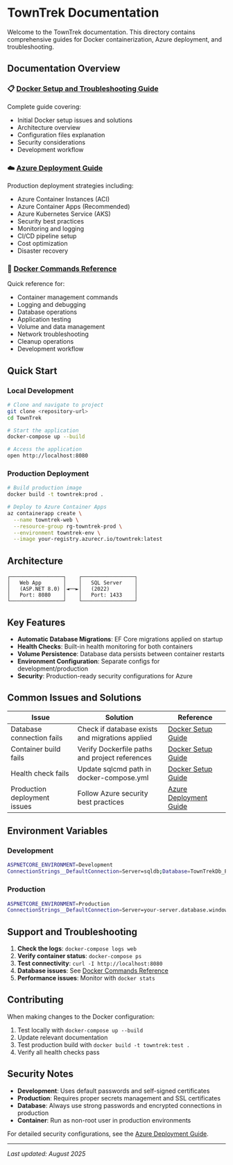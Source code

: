 # TownTrek Documentation

Welcome to the TownTrek documentation. This directory contains comprehensive guides for Docker containerization, Azure deployment, and troubleshooting.

## Documentation Overview

### 📋 [Docker Setup and Troubleshooting Guide](Docker-Setup-Guide.md)
Complete guide covering:
- Initial Docker setup issues and solutions
- Architecture overview
- Configuration files explanation
- Security considerations
- Development workflow

### ☁️ [Azure Deployment Guide](Azure-Deployment-Guide.md)
Production deployment strategies including:
- Azure Container Instances (ACI)
- Azure Container Apps (Recommended)
- Azure Kubernetes Service (AKS)
- Security best practices
- Monitoring and logging
- CI/CD pipeline setup
- Cost optimization
- Disaster recovery

### 🐳 [Docker Commands Reference](Docker-Commands-Reference.md)
Quick reference for:
- Container management commands
- Logging and debugging
- Database operations
- Application testing
- Volume and data management
- Network troubleshooting
- Cleanup operations
- Development workflow

## Quick Start

### Local Development
```bash
# Clone and navigate to project
git clone <repository-url>
cd TownTrek

# Start the application
docker-compose up --build

# Access the application
open http://localhost:8080
```

### Production Deployment
```bash
# Build production image
docker build -t towntrek:prod .

# Deploy to Azure Container Apps
az containerapp create \
  --name towntrek-web \
  --resource-group rg-towntrek-prod \
  --environment towntrek-env \
  --image your-registry.azurecr.io/towntrek:latest
```

## Architecture

```
┌─────────────────┐    ┌─────────────────┐
│   Web App       │    │   SQL Server    │
│   (ASP.NET 8.0) │◄──►│   (2022)        │
│   Port: 8080    │    │   Port: 1433    │
└─────────────────┘    └─────────────────┘
```

## Key Features

- **Automatic Database Migrations**: EF Core migrations applied on startup
- **Health Checks**: Built-in health monitoring for both containers
- **Volume Persistence**: Database data persists between container restarts
- **Environment Configuration**: Separate configs for development/production
- **Security**: Production-ready security configurations for Azure

## Common Issues and Solutions

| Issue | Solution | Reference |
|-------|----------|-----------|
| Database connection fails | Check if database exists and migrations applied | [Docker Setup Guide](Docker-Setup-Guide.md#problem-1-database-connection-failures) |
| Container build fails | Verify Dockerfile paths and project references | [Docker Setup Guide](Docker-Setup-Guide.md#problem-3-dockerfile-path-issues) |
| Health check fails | Update sqlcmd path in docker-compose.yml | [Docker Setup Guide](Docker-Setup-Guide.md#problem-4-sql-server-health-check) |
| Production deployment issues | Follow Azure security best practices | [Azure Deployment Guide](Azure-Deployment-Guide.md#security-best-practices) |

## Environment Variables

### Development
```bash
ASPNETCORE_ENVIRONMENT=Development
ConnectionStrings__DefaultConnection=Server=sqldb;Database=TownTrekDb_Prod;User Id=sa;Password=Delsup123@sch;TrustServerCertificate=true;MultipleActiveResultSets=true
```

### Production
```bash
ASPNETCORE_ENVIRONMENT=Production
ConnectionStrings__DefaultConnection=Server=your-server.database.windows.net;Database=TownTrekDb_Prod;User Id=sqladmin;Password=YourStrongPassword123!;Encrypt=true;TrustServerCertificate=false;MultipleActiveResultSets=true
```

## Support and Troubleshooting

1. **Check the logs**: `docker-compose logs web`
2. **Verify container status**: `docker-compose ps`
3. **Test connectivity**: `curl -I http://localhost:8080`
4. **Database issues**: See [Docker Commands Reference](Docker-Commands-Reference.md#database-operations)
5. **Performance issues**: Monitor with `docker stats`

## Contributing

When making changes to the Docker configuration:

1. Test locally with `docker-compose up --build`
2. Update relevant documentation
3. Test production build with `docker build -t towntrek:test .`
4. Verify all health checks pass

## Security Notes

- **Development**: Uses default passwords and self-signed certificates
- **Production**: Requires proper secrets management and SSL certificates
- **Database**: Always use strong passwords and encrypted connections in production
- **Container**: Run as non-root user in production environments

For detailed security configurations, see the [Azure Deployment Guide](Azure-Deployment-Guide.md#security-best-practices).

---

*Last updated: August 2025*